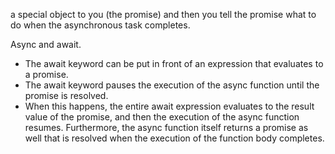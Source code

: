 a special object to you (the promise) and then you tell the promise what to do when the asynchronous task completes.

Async and await.

- The await keyword can be put in front of an expression that evaluates to a promise.
- The await keyword pauses the execution of the async function until the promise is resolved.
- When this happens, the entire await expression evaluates to the result value of the promise, and then the execution of the async function resumes.
  Furthermore, the async function itself returns a promise as well that is resolved when the execution of the function body completes.
